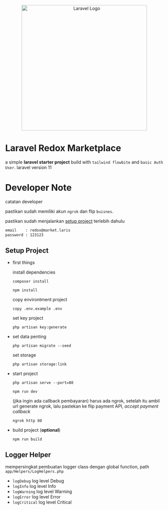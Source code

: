 <p align="center"><a href="https://laravel.com" target="_blank"><img src="https://raw.githubusercontent.com/laravel/art/master/logo-lockup/5%20SVG/2%20CMYK/1%20Full%20Color/laravel-logolockup-cmyk-red.svg" width="400" alt="Laravel Logo"></a></p>

# Laravel Redox Marketplace

a simple **laravel starter project** build with `tailwind flowbite` and `basic Auth User`. laravel version 11

# Developer Note

catatan developer

pastikan sudah memiliki akun `ngrok` dan flip `buisnes`.

pastikan sudah menjalankan [setup project](#setup-project) terlebih dahulu

```txt
email    : redox@market.laris
password : 123123
```

## Setup Project

-   first things

    install dependencies

    ```
    composer install
    ```

    ```
    npm install
    ```

    copy environtment project

    ```
    copy .env.example .env
    ```

    set key project

    ```
    php artisan key:generate
    ```

-   set data penting
    ```
    php artisan migrate --seed
    ```
    set storage
    ```
    php artisan storage:link
    ```
-   start project
    ```
    php artisan serve --port=80
    ```
    ```
    npm run dev
    ```
    (jika ingin ada callback pembayaran) harus ada ngrok, setelah itu ambil url generate ngrok, lalu pastekan ke flip payment API, _accept payment callback_
    ```
    ngrok http 80
    ```
-   build project (**optional**)
    ```
    npm run build
    ```

## Logger Helper

mempersingkat pembuatan logger class dengan global function, path `app/Helpers/LogHelpers.php`

-   `logDebug` log level Debug
-   `logInfo` log level Info
-   `logWarning` log level Warning
-   `logError` log level Error
-   `logCritical` log level Critical
